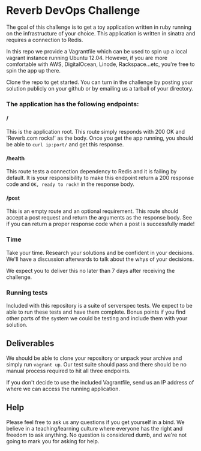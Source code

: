 # Reverb DevOps Challenge

The goal of this challenge is to get a toy application written in ruby running on the infrastructure of your choice. This application is written in sinatra and requires a connection to Redis.

In this repo we provide a Vagrantfile which can be used to spin up a local vagrant instance running Ubuntu 12.04. However, if you are more comfortable with AWS, DigitalOcean, Linode, Rackspace...etc, you're free to spin the app up there.

Clone the repo to get started. You can turn in the challenge by posting your solution publicly on your github or by emailing us a tarball of your directory.

### The application has the following endpoints:

#### /
This is the application root. This route simply responds with 200 OK and 'Reverb.com rocks!' as the body. Once you get the app running, you should be able to `curl ip:port/` and get this response.

#### /health

This route tests a connection dependency to Redis and it is failing by default. It is your responsibility to make this endpoint return a 200 response code and `OK, ready to rock!` in the response body.

#### /post

This is an empty route and an optional requirement. This route should accept a post request and return the arguments as the response body. See if you can return a proper response code when a post is successfully made!

### Time
Take your time. Research your solutions and be confident in your decisions. We'll have a discussion afterwards to talk about the whys of your decisions.

We expect you to deliver this no later than 7 days after receiving the challenge.

### Running tests

Included with this repository is a suite of serverspec tests. We expect to be able to run these tests and have them complete. Bonus points if you find other parts of the system we could be testing and include them with your solution.

## Deliverables

We should be able to clone your repository or unpack your archive and simply run `vagrant up`. Our test suite should pass and there should be no manual process required to hit all three endpoints.

If you don't decide to use the included Vagrantfile, send us an IP address of where we can access the running application.

## Help

Please feel free to ask us any questions if you get yourself in a bind. We believe in a teaching/learning culture where everyone has the right and freedom to ask anything. No question is considered dumb, and we're not going to mark you for asking for help.
